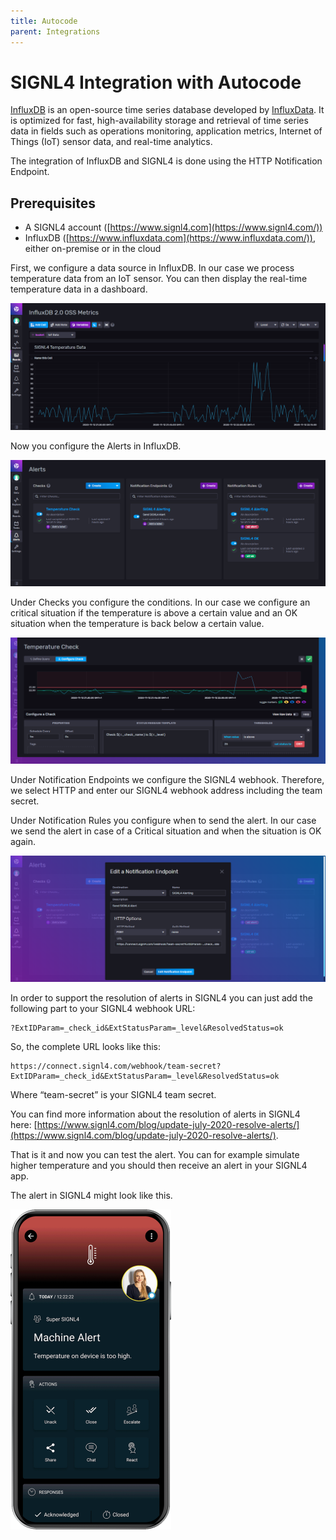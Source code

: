 ```yaml
---
title: Autocode
parent: Integrations
---
```


# SIGNL4 Integration with Autocode

[InfluxDB](https://www.influxdata.com/) is an open-source time series database developed by [InfluxData](https://www.influxdata.com/). It is optimized for fast, high-availability storage and retrieval of time series data in fields such as operations monitoring, application metrics, Internet of Things (IoT) sensor data, and real-time analytics.

The integration of InfluxDB and SIGNL4 is done using the HTTP Notification Endpoint.

## Prerequisites

- A SIGNL4 account ([https://www.signl4.com](https://www.signl4.com/))
- InfluxDB ([https://www.influxdata.com](https://www.influxdata.com/)), either on-premise or in the cloud

First, we configure a data source in InfluxDB. In our case we process temperature data from an IoT sensor. You can then display the real-time temperature data in a dashboard.

![InfluxDB Dashboard](influxdb-dashboard.png)

Now you configure the Alerts in InfluxDB.

![InfluxDB Alerts](influxdb-alerts.png)

Under Checks you configure the conditions. In our case we configure an critical situation if the temperature is above a certain value and an OK situation when the temperature is back below a certain value.

![InfluxDB Check](influxdb-check.png)

Under Notification Endpoints we configure the SIGNL4 webhook. Therefore, we select HTTP and enter our SIGNL4 webhook address including the team secret.

Under Notification Rules you configure when to send the alert. In our case we send the alert in case of a Critical situation and when the situation is OK again.

![InfluxDB Notification](influxdb-notification.png)

In order to support the resolution of alerts in SIGNL4 you can just add the following part to your SIGNL4 webhook URL:

```
?ExtIDParam=_check_id&ExtStatusParam=_level&ResolvedStatus=ok
```

So, the complete URL looks like this:

```
https://connect.signl4.com/webhook/team-secret?ExtIDParam=_check_id&ExtStatusParam=_level&ResolvedStatus=ok
```

Where “team-secret” is your SIGNL4 team secret.

You can find more information about the resolution of alerts in SIGNL4 here: [https://www.signl4.com/blog/update-july-2020-resolve-alerts/](https://www.signl4.com/blog/update-july-2020-resolve-alerts/).

That is it and now you can test the alert. You can for example simulate higher temperature and you should then receive an alert in your SIGNL4 app.

The alert in SIGNL4 might look like this.

![SIGNL4 Alert](signl4-iot.png)
